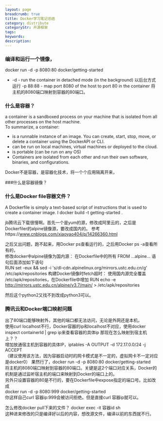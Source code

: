 ```yaml
---
layout: page
breadcrumb: true
title: Docker学习笔记总结
category: distribute
categoryStr: 开源框架
tags:
keywords:
description:
---
```



### 编译和运行一个镜像，
docker run -d -p 8080:80 docker/getting-started
* -d - run the container in detached mode (in the background)
  以后台方式运行
  -p 88:88 - map port 8080 of the host to port 80 in the container
  将主机的8080端口映射到容器的80端口。

### 什么是容器？  
a container is a sandboxed process on your machine that is isolated from all other processes on the host machine.  
To summarize, a container:
* is a runnable instance of an image. You can create, start, stop, move, or delete a container using the DockerAPI or CLI.
* can be run on local machines, virtual machines or deployed to the cloud.
* is portable (can be run on any OS)
* Containers are isolated from each other and run their own software, binaries, and configurations.

Docker不是容器，是容器化技术，将一个个应用隔离开来，

###什么是容器镜像？

### 什么是Docker file容器文件？
A Dockerfile is simply a text-based script of instructions that is used to create a container image. I
docker build -t getting-started .

jb腾讯云下载很慢啊。首先一个是yum的源，修改成阿里云的，之后是Dockerfiler的alpine镜像源，要改成国内的。
参考https://www.cnblogs.com/xiaoyao404/p/14266360.html

之后又出问题，跑不起来，用Docker ps查看运行的，之后用Docker ps -a查看所有的，  
修改docker中alpine镜像为国内源： 
在Dockerfile中的所有 FROM ...alpine... 语句后面添加如下语句  
RUN set -eux && sed -i 's/dl-cdn.alpinelinux.org/mirrors.ustc.edu.cn/g' /etc/apk/repositories
构建Docker镜像时fetch超时：
使用国内源完全覆盖 /etc/apk/repositories，在Dockerfile中增加
RUN echo -e http://mirrors.ustc.edu.cn/alpine/v3.7/main/ > /etc/apk/repositories

然后这个python2又找不到改成python3可以。

### 腾讯云和Docker端口映射问题  
出了80端口能够映射外，其他的端口都无法访问，无论是外网还是本机，  
使用curl localhost不行，Docker容器的ip和localhost不对应，使用docker inspect containerId | grep ip来查看容器的具体ip
那现在怎么映射到宿主机上？？  
增加放通宿主机到容器的具体IP，iptables -A OUTPUT -d 172.17.0.0/24 -j ACCEPT  
（建议使用该方法，因为容器启动时的网卡模式是不一定的，虚拟网卡不一定对应是docker0）
果然行了，docker run -d -p 8080:80 docker/getting-started  
将主机的8080端口映射到容器的80端口。关键是这2个端口对应关系，Docker的机制是通过监听宿主机的端口来映射到Docker的端口上的。  
另外只设置容器的80是不行的，要在Dockerfile中expose指定的端口号。比如改成  
docker run -d -p 8080:999 docker/getting-started  
你这样自己curl 容器ip:999会被访问拒绝。但是直接curl 容器ip就可以。  

怎么修改docker pull下来的文件？
docker exec -it 容器id sh  
这种进来修改的只是编译好以后的内容，想改源文件，编译以前的东西就不行。  











